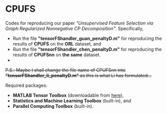 # CPUFS
Codes for reproducing our paper *"Unsupervised Feature Selection via Graph Regularized Nonnegative CP Decomposition"*. Specifically, 
- Run the file **"tensorFShandler_guan_penaltyD.m"** for reproducing the results of **CPUFS** on the **ORL** dataset, and 
- Run the file **"tensorFShandler_chen_penaltyD.m"** for reproducing the results of **CPUFSnn** on **the same** dataset.
- 
~~P.S.: Maybe I shall change the file name of CPUFSnn into **"tensorFShandler_li_penaltyD.m"** as this is what Li has formulated...~~

Required packages:
- **MATLAB Tensor Toolbox** (downloadable from [here](https://www.tensortoolbox.org/)),
- **Statistics and Machine Learning Toolbox** (built-in), and
- **Parallel Computing Toolbox** (built-in).
